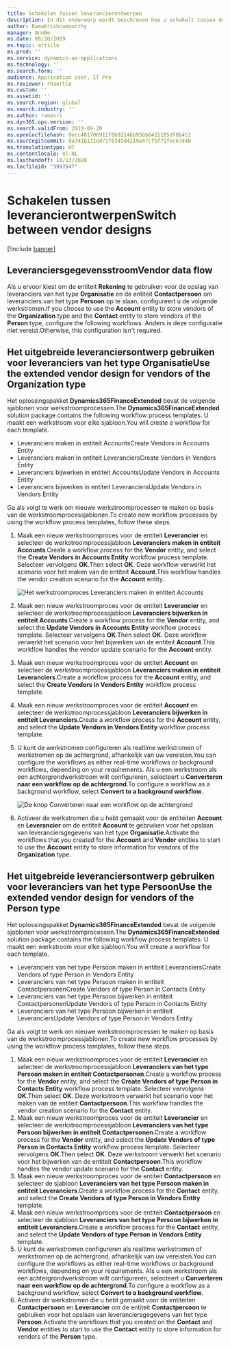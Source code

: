 ```yaml
---
title: Schakelen tussen leverancierontwerpen
description: In dit onderwerp wordt beschreven hoe u schakelt tussen de integratie van leveranciersgegevens tussen Finance and Operations-apps en Common Data Service.
author: RamaKrishnamoorthy
manager: AnnBe
ms.date: 09/20/2019
ms.topic: article
ms.prod: ''
ms.service: dynamics-ax-applications
ms.technology: ''
ms.search.form: ''
audience: Application User, IT Pro
ms.reviewer: rhaertle
ms.custom: ''
ms.assetid: ''
ms.search.region: global
ms.search.industry: ''
ms.author: ramasri
ms.dyn365.ops.version: ''
ms.search.validFrom: 2019-09-20
ms.openlocfilehash: 0ecc401706911f8b92146b95bb6415185df8b451
ms.sourcegitcommit: 0a741b131ed71f6345d4219a47cf5f71fec6744b
ms.translationtype: HT
ms.contentlocale: nl-NL
ms.lasthandoff: 10/13/2020
ms.locfileid: "3997547"
---
```

# <a name="switch-between-vendor-designs"></a><span data-ttu-id="955ed-103">Schakelen tussen leverancierontwerpen</span><span class="sxs-lookup"><span data-stu-id="955ed-103">Switch between vendor designs</span></span>

[!include [banner](../../includes/banner.md)]



## <a name="vendor-data-flow"></a><span data-ttu-id="955ed-104">Leveranciersgegevensstroom</span><span class="sxs-lookup"><span data-stu-id="955ed-104">Vendor data flow</span></span> 

<span data-ttu-id="955ed-105">Als u ervoor kiest om de entiteit **Rekening** te gebruiken voor de opslag van leveranciers van het type **Organisatie** en de entiteit **Contactpersoon** om leveranciers van het type **Persoon** op te slaan, configureert u de volgende werkstromen.</span><span class="sxs-lookup"><span data-stu-id="955ed-105">If you choose to use the **Account** entity to store vendors of the **Organization** type and the **Contact** entity to store vendors of the **Person** type, configure the following workflows.</span></span> <span data-ttu-id="955ed-106">Anders is deze configuratie niet vereist.</span><span class="sxs-lookup"><span data-stu-id="955ed-106">Otherwise, this configuration isn't required.</span></span>

## <a name="use-the-extended-vendor-design-for-vendors-of-the-organization-type"></a><span data-ttu-id="955ed-107">Het uitgebreide leveranciersontwerp gebruiken voor leveranciers van het type Organisatie</span><span class="sxs-lookup"><span data-stu-id="955ed-107">Use the extended vendor design for vendors of the Organization type</span></span>

<span data-ttu-id="955ed-108">Het oplossingspakket **Dynamics365FinanceExtended** bevat de volgende sjablonen voor werkstroomprocessen.</span><span class="sxs-lookup"><span data-stu-id="955ed-108">The **Dynamics365FinanceExtended** solution package contains the following workflow process templates.</span></span> <span data-ttu-id="955ed-109">U maakt een werkstroom voor elke sjabloon.</span><span class="sxs-lookup"><span data-stu-id="955ed-109">You will create a workflow for each template.</span></span>

+ <span data-ttu-id="955ed-110">Leveranciers maken in entiteit Accounts</span><span class="sxs-lookup"><span data-stu-id="955ed-110">Create Vendors in Accounts Entity</span></span>
+ <span data-ttu-id="955ed-111">Leveranciers maken in entiteit Leveranciers</span><span class="sxs-lookup"><span data-stu-id="955ed-111">Create Vendors in Vendors Entity</span></span>
+ <span data-ttu-id="955ed-112">Leveranciers bijwerken in entiteit Accounts</span><span class="sxs-lookup"><span data-stu-id="955ed-112">Update Vendors in Accounts Entity</span></span>
+ <span data-ttu-id="955ed-113">Leveranciers bijwerken in entiteit Leveranciers</span><span class="sxs-lookup"><span data-stu-id="955ed-113">Update Vendors in Vendors Entity</span></span>

<span data-ttu-id="955ed-114">Ga als volgt te werk om nieuwe werkstroomprocessen te maken op basis van de werkstroomprocessjablonen.</span><span class="sxs-lookup"><span data-stu-id="955ed-114">To create new workflow processes by using the workflow process templates, follow these steps.</span></span>

1. <span data-ttu-id="955ed-115">Maak een nieuw werkstroomproces voor de entiteit **Leverancier** en selecteer de werkstroomprocessjabloon **Leveranciers maken in entiteit Accounts**.</span><span class="sxs-lookup"><span data-stu-id="955ed-115">Create a workflow process for the **Vendor** entity, and select the **Create Vendors in Accounts Entity** workflow process template.</span></span> <span data-ttu-id="955ed-116">Selecteer vervolgens **OK**.</span><span class="sxs-lookup"><span data-stu-id="955ed-116">Then select **OK**.</span></span> <span data-ttu-id="955ed-117">Deze workflow verwerkt het scenario voor het maken van de entiteit **Account**.</span><span class="sxs-lookup"><span data-stu-id="955ed-117">This workflow handles the vendor creation scenario for the **Account** entity.</span></span>

    ![Het werkstroomproces Leveranciers maken in entiteit Accounts](media/create_process.png)

2. <span data-ttu-id="955ed-119">Maak een nieuw werkstroomproces voor de entiteit **Leverancier** en selecteer de werkstroomprocessjabloon **Leveranciers bijwerken in entiteit Accounts**.</span><span class="sxs-lookup"><span data-stu-id="955ed-119">Create a workflow process for the **Vendor** entity, and select the **Update Vendors in Accounts Entity** workflow process template.</span></span> <span data-ttu-id="955ed-120">Selecteer vervolgens **OK**.</span><span class="sxs-lookup"><span data-stu-id="955ed-120">Then select **OK**.</span></span> <span data-ttu-id="955ed-121">Deze workflow verwerkt het scenario voor het bijwerken van de entiteit **Account**.</span><span class="sxs-lookup"><span data-stu-id="955ed-121">This workflow handles the vendor update scenario for the **Account** entity.</span></span>
3. <span data-ttu-id="955ed-122">Maak een nieuw werkstroomproces voor de entiteit **Account** en selecteer de werkstroomprocessjabloon **Leveranciers maken in entiteit Leveranciers**.</span><span class="sxs-lookup"><span data-stu-id="955ed-122">Create a workflow process for the **Account** entity, and select the **Create Vendors in Vendors Entity** workflow process template.</span></span>
4. <span data-ttu-id="955ed-123">Maak een nieuw werkstroomproces voor de entiteit **Account** en selecteer de werkstroomprocessjabloon **Leveranciers bijwerken in entiteit Leveranciers**.</span><span class="sxs-lookup"><span data-stu-id="955ed-123">Create a workflow process for the **Account** entity, and select the **Update Vendors in Vendors Entity** workflow process template.</span></span>
5. <span data-ttu-id="955ed-124">U kunt de werkstromen configureren als realtime werkstromen of werkstromen op de achtergrond, afhankelijk van uw vereisten.</span><span class="sxs-lookup"><span data-stu-id="955ed-124">You can configure the workflows as either real-time workflows or background workflows, depending on your requirements.</span></span> <span data-ttu-id="955ed-125">Als u een werkstroom als een achtergrondwerkstroom wilt configureren, selecteert u **Converteren naar een workflow op de achtergrond**.</span><span class="sxs-lookup"><span data-stu-id="955ed-125">To configure a workflow as a background workflow, select **Convert to a background workflow**.</span></span>

    ![De knop Converteren naar een workflow op de achtergrond](media/background_workflow.png)

6. <span data-ttu-id="955ed-127">Activeer de werkstromen die u hebt gemaakt voor de entiteiten **Account** en **Leverancier** om de entiteit **Account** te gebruiken voor het opslaan van leveranciersgegevens van het type **Organisatie**.</span><span class="sxs-lookup"><span data-stu-id="955ed-127">Activate the workflows that you created for the **Account** and **Vendor** entities to start to use the **Account** entity to store information for vendors of the **Organization** type.</span></span>

## <a name="use-the-extended-vendor-design-for-vendors-of-the-person-type"></a><span data-ttu-id="955ed-128">Het uitgebreide leveranciersontwerp gebruiken voor leveranciers van het type Persoon</span><span class="sxs-lookup"><span data-stu-id="955ed-128">Use the extended vendor design for vendors of the Person type</span></span>

<span data-ttu-id="955ed-129">Het oplossingspakket **Dynamics365FinanceExtended** bevat de volgende sjablonen voor werkstroomprocessen.</span><span class="sxs-lookup"><span data-stu-id="955ed-129">The **Dynamics365FinanceExtended** solution package contains the following workflow process templates.</span></span> <span data-ttu-id="955ed-130">U maakt een werkstroom voor elke sjabloon.</span><span class="sxs-lookup"><span data-stu-id="955ed-130">You will create a workflow for each template.</span></span>

+ <span data-ttu-id="955ed-131">Leveranciers van het type Persoon maken in entiteit Leveranciers</span><span class="sxs-lookup"><span data-stu-id="955ed-131">Create Vendors of type Person in Vendors Entity</span></span>
+ <span data-ttu-id="955ed-132">Leveranciers van het type Persoon maken in entiteit Contactpersonen</span><span class="sxs-lookup"><span data-stu-id="955ed-132">Create Vendors of type Person in Contacts Entity</span></span>
+ <span data-ttu-id="955ed-133">Leveranciers van het type Persoon bijwerken in entiteit Contactpersonen</span><span class="sxs-lookup"><span data-stu-id="955ed-133">Update Vendors of type Person in Contacts Entity</span></span>
+ <span data-ttu-id="955ed-134">Leveranciers van het type Persoon bijwerken in entiteit Leveranciers</span><span class="sxs-lookup"><span data-stu-id="955ed-134">Update Vendors of type Person in Vendors Entity</span></span>

<span data-ttu-id="955ed-135">Ga als volgt te werk om nieuwe werkstroomprocessen te maken op basis van de werkstroomprocessjablonen.</span><span class="sxs-lookup"><span data-stu-id="955ed-135">To create new workflow processes by using the workflow process templates, follow these steps.</span></span>

1. <span data-ttu-id="955ed-136">Maak een nieuw werkstroomproces voor de entiteit **Leverancier** en selecteer de werkstroomprocessjabloon **Leveranciers van het type Persoon maken in entiteit Contactpersonen**.</span><span class="sxs-lookup"><span data-stu-id="955ed-136">Create a workflow process for the **Vendor** entity, and select the **Create Vendors of type Person in Contacts Entity** workflow process template.</span></span> <span data-ttu-id="955ed-137">Selecteer vervolgens **OK**.</span><span class="sxs-lookup"><span data-stu-id="955ed-137">Then select **OK**.</span></span> <span data-ttu-id="955ed-138">Deze werkstroom verwerkt het scenario voor het maken van de entiteit **Contactpersoon**.</span><span class="sxs-lookup"><span data-stu-id="955ed-138">This workflow handles the vendor creation scenario for the **Contact** entity.</span></span>
2. <span data-ttu-id="955ed-139">Maak een nieuw werkstroomproces voor de entiteit **Leverancier** en selecteer de werkstroomprocessjabloon **Leveranciers van het type Persoon bijwerken in entiteit Contactpersonen**.</span><span class="sxs-lookup"><span data-stu-id="955ed-139">Create a workflow process for the **Vendor** entity, and select the **Update Vendors of type Person in Contacts Entity** workflow process template.</span></span> <span data-ttu-id="955ed-140">Selecteer vervolgens **OK**.</span><span class="sxs-lookup"><span data-stu-id="955ed-140">Then select **OK**.</span></span> <span data-ttu-id="955ed-141">Deze werkstroom verwerkt het scenario voor het bijwerken van de entiteit **Contactpersoon**.</span><span class="sxs-lookup"><span data-stu-id="955ed-141">This workflow handles the vendor update scenario for the **Contact** entity.</span></span>
3. <span data-ttu-id="955ed-142">Maak een nieuw werkstroomproces voor de entiteit **Contactpersoon** en selecteer de sjabloon **Leveranciers van het type Persoon maken in entiteit Leveranciers**.</span><span class="sxs-lookup"><span data-stu-id="955ed-142">Create a workflow process for the **Contact** entity, and select the **Create Vendors of type Person in Vendors Entity** template.</span></span>
4. <span data-ttu-id="955ed-143">Maak een nieuw werkstroomproces voor de entiteit **Contactpersoon** en selecteer de sjabloon **Leveranciers van het type Persoon bijwerken in entiteit Leveranciers**.</span><span class="sxs-lookup"><span data-stu-id="955ed-143">Create a workflow process for the **Contact** entity, and select the **Update Vendors of type Person in Vendors Entity** template.</span></span>
5. <span data-ttu-id="955ed-144">U kunt de werkstromen configureren als realtime werkstromen of werkstromen op de achtergrond, afhankelijk van uw vereisten.</span><span class="sxs-lookup"><span data-stu-id="955ed-144">You can configure the workflows as either real-time workflows or background workflows, depending on your requirements.</span></span> <span data-ttu-id="955ed-145">Als u een werkstroom als een achtergrondwerkstroom wilt configureren, selecteert u **Converteren naar een workflow op de achtergrond**.</span><span class="sxs-lookup"><span data-stu-id="955ed-145">To configure a workflow as a background workflow, select **Convert to a background workflow**.</span></span>
6. <span data-ttu-id="955ed-146">Activeer de werkstromen die u hebt gemaakt voor de entiteiten **Contactpersoon** en **Leverancier** om de entiteit **Contactpersoon** te gebruiken voor het opslaan van leveranciersgegevens van het type **Persoon**.</span><span class="sxs-lookup"><span data-stu-id="955ed-146">Activate the workflows that you created on the **Contact** and **Vendor** entities to start to use the **Contact** entity to store information for vendors of the **Person** type.</span></span>
